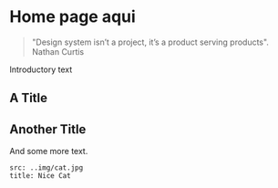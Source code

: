 # Home page aqui

> "Design system isn’t a project, it’s a product serving products". Nathan Curtis

Introductory text

## A Title


## Another Title

And some more text.

```image
src: ..img/cat.jpg
title: Nice Cat
```
